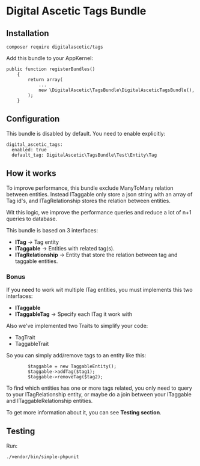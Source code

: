 Digital Ascetic Tags Bundle
=======

## Installation

```
composer require digitalascetic/tags
```

Add this bundle to your AppKernel:

```
public function registerBundles()
    {
        return array(
            ...
            new \DigitalAscetic\TagsBundle\DigitalAsceticTagsBundle(),
        );
    }
```

## Configuration

This bundle is disabled by default. You need to enable explicitly:

```
digital_ascetic_tags:
  enabled: true
  default_tag: DigitalAscetic\TagsBundle\Test\Entity\Tag
```

## How it works

To improve performance, this bundle exclude ManyToMany relation between entities. Instead ITaggable only store a json string with an array of Tag id's, and ITagRelationship stores the relation between entities.

Wit this logic, we improve the performance queries and reduce a lot of n+1 queries to database.

This bundle is based on 3 interfaces:

* __ITag__ -> Tag entity
* __ITaggable__ -> Entities with related tag(s).
* __ITagRelationship__ -> Entity that store the relation between tag and taggable entities.

### Bonus
If you need to work wit multiple ITag entities, you must implements this two interfaces:
* __ITaggable__
* __ITaggableTag__ -> Specify each ITag it work with 

Also we've implemented two Traits to simplify your code:

* TagTrait
* TaggableTrait

So you can simply add/remove tags to an entity like this:

```
        $taggable = new TaggableEntity();
        $taggable->addTag($tag1);
        $taggable->removeTag($tag2);
```

To find which entities has one or more tags related, you only need to query to your ITagRelationship entity, or maybe do a join between your ITaggable and ITaggableRelationship entities.

To get more information about it, you can see __Testing section__.

## Testing

Run:

```
./vendor/bin/simple-phpunit
```
